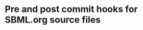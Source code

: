 Pre and post commit hooks for SBML.org source files
===================================================

